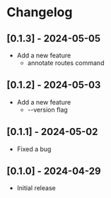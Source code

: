 # Changelog

## [0.1.3] - 2024-05-05

- Add a new feature
  - annotate routes command

## [0.1.2] - 2024-05-03

- Add a new feature
  - --version flag

## [0.1.1] - 2024-05-02

- Fixed a bug

## [0.1.0] - 2024-04-29

- Initial release
